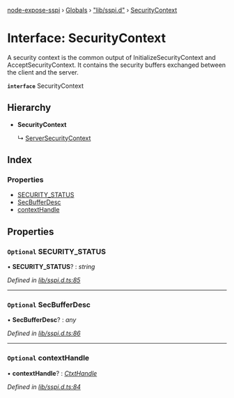 [node-expose-sspi](../README.md) › [Globals](../globals.md) › ["lib/sspi.d"](../modules/_lib_sspi_d_.md) › [SecurityContext](_lib_sspi_d_.securitycontext.md)

# Interface: SecurityContext

A security context is the common output of InitializeSecurityContext and AcceptSecurityContext.
It contains the security buffers exchanged between the client and the server.

**`interface`** SecurityContext

## Hierarchy

* **SecurityContext**

  ↳ [ServerSecurityContext](_lib_sspi_d_.serversecuritycontext.md)

## Index

### Properties

* [SECURITY_STATUS](_lib_sspi_d_.securitycontext.md#optional-security_status)
* [SecBufferDesc](_lib_sspi_d_.securitycontext.md#optional-secbufferdesc)
* [contextHandle](_lib_sspi_d_.securitycontext.md#optional-contexthandle)

## Properties

### `Optional` SECURITY_STATUS

• **SECURITY_STATUS**? : *string*

*Defined in [lib/sspi.d.ts:85](https://github.com/jlguenego/node-expose-sspi/blob/2cf7b18/lib/sspi.d.ts#L85)*

___

### `Optional` SecBufferDesc

• **SecBufferDesc**? : *any*

*Defined in [lib/sspi.d.ts:86](https://github.com/jlguenego/node-expose-sspi/blob/2cf7b18/lib/sspi.d.ts#L86)*

___

### `Optional` contextHandle

• **contextHandle**? : *[CtxtHandle](_lib_sspi_d_.ctxthandle.md)*

*Defined in [lib/sspi.d.ts:84](https://github.com/jlguenego/node-expose-sspi/blob/2cf7b18/lib/sspi.d.ts#L84)*
